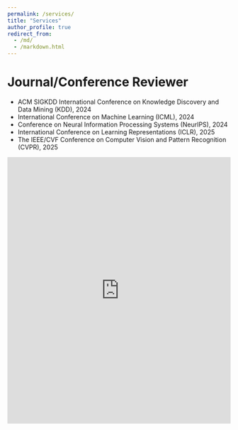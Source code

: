 ```yaml
---
permalink: /services/
title: "Services"
author_profile: true
redirect_from: 
  - /md/
  - /markdown.html
---
```


Journal/Conference Reviewer
======
- ACM SIGKDD International Conference on Knowledge Discovery and Data Mining (KDD), 2024
- International Conference on Machine Learning (ICML), 2024
- Conference on Neural Information Processing Systems (NeurIPS), 2024
- International Conference on Learning Representations (ICLR), 2025
- The IEEE/CVF Conference on Computer Vision and Pattern Recognition (CVPR), 2025

<iframe src="https://wenhangao21.github.io/blogs/blogs.html" width="100%" height="600" style="border:none;"></iframe>





